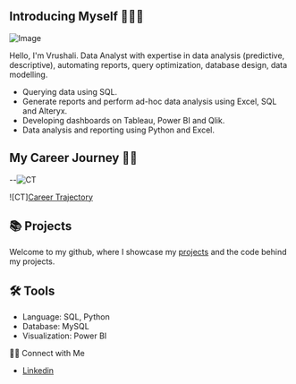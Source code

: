 ## Introducing Myself 🙋🏻‍♀️
![Image](https://github.com/user-attachments/assets/9c4e6939-0634-43a7-bfb7-e6d88e109ccb)

Hello, I'm Vrushali. Data Analyst with expertise in data analysis (predictive, descriptive), automating reports, query optimization, database design, data modelling.

 - Querying data using SQL.
 - Generate reports and perform ad-hoc data analysis using Excel, SQL and Alteryx. 
 - Developing dashboards on Tableau, Power BI and Qlik.
 - Data analysis and reporting using Python and Excel.

## My Career Journey 👩‍💻
--![CT](https://github.com/user-attachments/assets/2a46ea9b-77fd-4f2d-b884-097fce67dfca)


![CT][Career Trajectory](https://github.com/user-attachments/assets/7f64c257-f272-4b34-ad85-715f88167812)

## 📚 Projects
Welcome to my github, where I showcase my [projects](https://github.com/vrushaliparate/Portfolio-Guide/blob/main/README.md) and the code behind my projects.

## 🛠️ Tools
 - Language: SQL, Python
 - Database: MySQL
 - Visualization: Power BI

👋🏻 Connect with Me
 - [Linkedin](https://www.linkedin.com/in/vrushaliparate)
